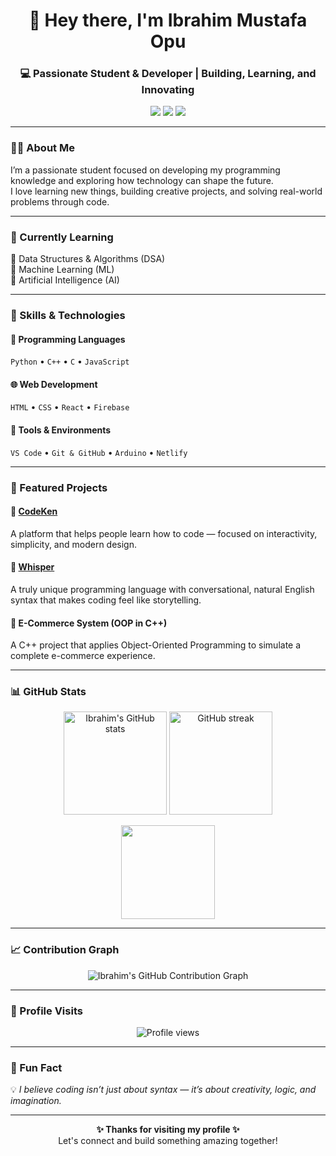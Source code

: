 <h1 align="center">👋 Hey there, I'm Ibrahim Mustafa Opu</h1>
<h3 align="center">💻 Passionate Student & Developer | Building, Learning, and Innovating</h3>

<p align="center">
  <a href="https://v2.ibrahimmustafaopu.com/" target="_blank"><img src="https://img.shields.io/badge/Portfolio-%230077B5.svg?style=for-the-badge&logo=google-chrome&logoColor=white" /></a>
  <a href="mailto:ibrahimmustafa787898@gmail.com"><img src="https://img.shields.io/badge/Email-%23EA4335.svg?style=for-the-badge&logo=gmail&logoColor=white" /></a>
  <a href="https://www.linkedin.com/in/ibrahim787898m/" target="_blank"><img src="https://img.shields.io/badge/LinkedIn-%230A66C2.svg?style=for-the-badge&logo=linkedin&logoColor=white" /></a>
</p>

---

### 🧑‍💻 About Me  
I’m a passionate student focused on developing my programming knowledge and exploring how technology can shape the future.  
I love learning new things, building creative projects, and solving real-world problems through code.  

---

### 🧠 Currently Learning  
🚀 Data Structures & Algorithms (DSA)  
🤖 Machine Learning (ML)  
🧩 Artificial Intelligence (AI)

---

### 🧩 Skills & Technologies  

#### 💬 Programming Languages  
`Python` • `C++` • `C` • `JavaScript`

#### 🌐 Web Development  
`HTML` • `CSS` • `React` • `Firebase`

#### 🧰 Tools & Environments  
`VS Code` • `Git & GitHub` • `Arduino` • `Netlify`

---

### 🚀 Featured Projects  

#### 🔹 [CodeKen](https://github.com/ibrahimmustafaopu/CodeKen)
A platform that helps people learn how to code — focused on interactivity, simplicity, and modern design.

#### 🔹 [Whisper](https://github.com/ibrahimmustafaopu/Whisper)
A truly unique programming language with conversational, natural English syntax that makes coding feel like storytelling.

#### 🔹 E-Commerce System (OOP in C++)
A C++ project that applies Object-Oriented Programming to simulate a complete e-commerce experience.

---

### 📊 GitHub Stats  

<p align="center">
  <img src="https://github-readme-stats.vercel.app/api?username=ibrahimmustafaopu&show_icons=true&theme=tokyonight" alt="Ibrahim's GitHub stats" height="165" />
  <img src="https://github-readme-streak-stats.herokuapp.com/?user=ibrahimmustafaopu&theme=tokyonight" alt="GitHub streak" height="165" />
</p>

<p align="center">
  <img src="https://github-readme-stats.vercel.app/api/top-langs/?username=ibrahimmustafaopu&layout=compact&theme=tokyonight" height="150" />
</p>

---

### 📈 Contribution Graph  

<p align="center">
  <img src="https://github-readme-activity-graph.vercel.app/graph?username=ibrahimmustafaopu&theme=tokyo-night" alt="Ibrahim's GitHub Contribution Graph" />
</p>

---

### 👀 Profile Visits  
<p align="center">
  <img src="https://komarev.com/ghpvc/?username=ibrahimmustafaopu&label=Profile%20Views&color=blueviolet&style=for-the-badge" alt="Profile views" />
</p>

---

### 🌟 Fun Fact  
💡 *I believe coding isn’t just about syntax — it’s about creativity, logic, and imagination.*

---

<p align="center">
  <b>✨ Thanks for visiting my profile ✨</b><br>
  Let's connect and build something amazing together!
</p>
